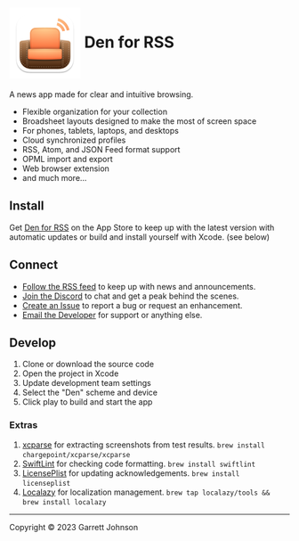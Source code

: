 <h1><img src="Den/Assets.xcassets/AppIcon.appiconset/AppIcon-macOS-128pt@2x.png" alt="App Icon" width="128" height="128" align="center"> Den for RSS</h1>

A news app made for clear and intuitive browsing.

- Flexible organization for your collection
- Broadsheet layouts designed to make the most of screen space
- For phones, tablets, laptops, and desktops
- Cloud synchronized profiles
- RSS, Atom, and JSON Feed format support
- OPML import and export
- Web browser extension
- and much more...

## Install

Get [Den for RSS](https://apps.apple.com/us/app/den-for-rss/id1528917651) on the App Store to keep up with the latest version with automatic updates or build and install yourself with Xcode. (see below)

## Connect

* [Follow the RSS feed](https://den.io/feed.rss) to keep up with news and announcements.
* [Join the Discord](https://discord.gg/NS9hMrYrnt) to chat and get a peak behind the scenes.
* [Create an Issue](https://github.com/garrettrayj/den/issues/new) to report a bug or request an enhancement.
* [Email the Developer](mailto:garrett@devsci.net) for support or anything else.

## Develop

1. Clone or download the source code
2. Open the project in Xcode
3. Update development team settings
4. Select the "Den" scheme and device
5. Click play to build and start the app

### Extras

1. [xcparse](https://github.com/ChargePoint/xcparse) for extracting screenshots from test results. `brew install chargepoint/xcparse/xcparse`
2. [SwiftLint](https://github.com/realm/SwiftLint) for checking code formatting. `brew install swiftlint`
3. [LicensePlist](https://github.com/mono0926/LicensePlist) for updating acknowledgements. `brew install licenseplist`
3. [Localazy](https://localazy.com/docs/cli/the-basics) for localization management. `brew tap localazy/tools && brew install localazy`

---

Copyright &copy; 2023 Garrett Johnson
